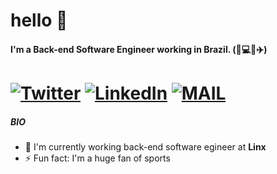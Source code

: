 # hello 👋
#### I'm a Back-end Software Engineer working in Brazil. (:basketball::computer::pizza::airplane:)
# [![Twitter](https://img.shields.io/badge/twitter-%231DA1F2.svg?&style=for-the-badge&logo=twitter&logoColor=white)](https://twitter.com/FelixJordhan) [![LinkedIn](https://img.shields.io/badge/linkedin-%230077B5.svg?&style=for-the-badge&logo=linkedin&logoColor=white)](https://www.linkedin.com/in/jordhanfelix/) [![MAIL](https://img.shields.io/badge/Microsoft_Outlook-0078D4?style=for-the-badge&logo=microsoft-outlook&logoColor=white)](mailto:jordhanfelix@hotmail.com) 

##### BIO

- 🏢 I'm currently working  back-end software egineer at **Linx**
- ⚡️ Fun fact: I'm a huge fan of sports

